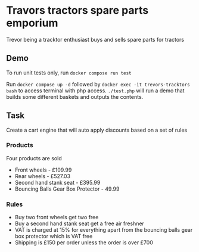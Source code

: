 # Travors tractors spare parts emporium
Trevor being a tracktor enthusiast buys and sells spare parts for tractors

## Demo
To run unit tests only, run `docker compose run test`

Run `docker compose up -d` followed by `docker exec -it trevors-tracktors bash` to access terminal with php access. `./test.php` will run a demo that builds some different baskets and outputs the contents.

## Task
Create a cart engine that will auto apply discounts based on a set of rules

### Products
Four products are sold
* Front wheels - £109.99
* Rear wheels - £527.03
* Second hand stank seat - £395.99
* Bouncing Balls Gear Box Protector - 49.99

### Rules
* Buy two front wheels get two free
* Buy a second hand stank seat get a free air freshner
* VAT is charged at 15% for everything apart from the bouncing balls gear box protector which is VAT free
* Shipping is £150 per order unless the order is over £700
